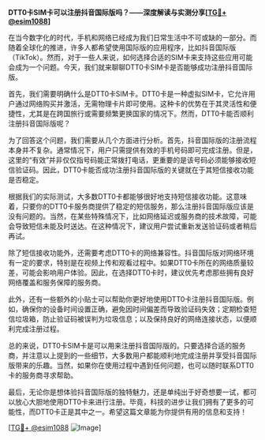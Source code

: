 **DTT0卡SIM卡可以注册抖音国际版吗？——深度解读与实测分享[[TG💪+ @esim1088](https://t.me/s/esim1088)]**

在当今数字化的时代，手机和网络已经成为我们日常生活中不可或缺的一部分。而随着全球化的推进，许多人都希望使用国际版的应用程序，比如抖音国际版（TikTok）。然而，对于一些人来说，如何选择合适的SIM卡来支持这些应用可能会成为一个问题。今天，我们就来聊聊DTT0卡SIM卡是否能够成功注册抖音国际版。

首先，我们需要明确什么是DTT0卡SIM卡。DTT0卡是一种虚拟SIM卡，它允许用户通过网络购买并激活，无需物理卡片即可使用。这种卡的优势在于其灵活性和便捷性，尤其是在跨国旅行或需要频繁更换国家的情况下。然而，DTT0卡能否顺利注册抖音国际版呢？

为了回答这个问题，我们需要从几个方面进行分析。首先，抖音国际版的注册流程本身并不复杂。通常情况下，用户只需提供有效的手机号码即可完成注册。但是，这里的“有效”并非仅仅指号码能正常拨打电话，更重要的是该号码必须能够接收短信验证码。因此，DTT0卡能否成功注册抖音国际版的关键就在于其短信接收功能是否稳定。

根据我们的实际测试，大多数DTT0卡都能够很好地支持短信接收功能。这意味着，只要你的DTT0卡服务商提供了稳定的短信服务，那么注册抖音国际版应该是没有问题的。当然，在某些特殊情况下，比如网络延迟或服务商的技术故障，可能会导致短信未能及时送达。在这种情况下，建议用户尝试重新发送验证码或者稍后再试。

除了短信接收功能外，还需要考虑DTT0卡的网络兼容性。抖音国际版对网络环境有一定的要求，特别是在视频上传和观看过程中。如果DTT0卡所在的网络质量较差，可能会影响用户体验。因此，在选择DTT0卡时，建议优先考虑那些拥有良好网络覆盖和服务保障的服务商。

此外，还有一些额外的小贴士可以帮助你更好地使用DTT0卡注册抖音国际版。例如，确保你的设备时间设置正确，避免因时间偏差而导致验证码失效；定期检查短信垃圾箱，防止验证码被误判为垃圾信息；以及保持良好的网络连接状态，以便顺利完成注册过程。

总的来说，DTT0卡SIM卡是可以用来注册抖音国际版的。只要选择合适的服务商，并注意以上提到的一些细节，大多数用户都能顺利地完成注册并享受抖音国际版带来的乐趣。当然，如果你在使用过程中遇到任何问题，也可以随时联系DTT0卡的服务商寻求帮助。

最后，无论你是想体验抖音国际版的独特魅力，还是单纯出于好奇想要一试，都可以放心大胆地使用DTT0卡来进行注册。毕竟，科技的进步让我们拥有了更多的可能性，而DTT0卡正是其中之一。希望这篇文章能为你提供有用的信息和支持！

[[TG💪+ @esim1088](https://t.me/s/esim1088) ![Image](https://i.postimg.cc/4NQfJmqS/Snipaste-2025-05-13-00-14-12.png)]